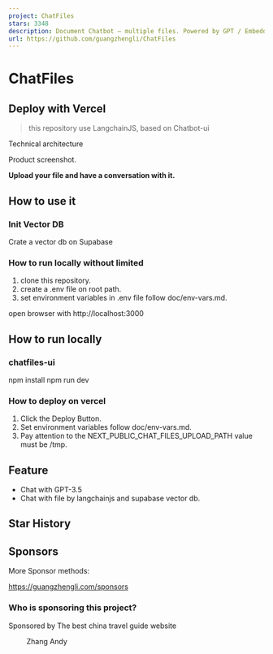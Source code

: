 ```yaml
---
project: ChatFiles
stars: 3348
description: Document Chatbot — multiple files. Powered by GPT / Embedding.
url: https://github.com/guangzhengli/ChatFiles
---
```


ChatFiles
=========

Deploy with Vercel
------------------

> this repository use LangchainJS, based on Chatbot-ui

Technical architecture

Product screenshot.

**Upload your file and have a conversation with it.**

How to use it
-------------

### Init Vector DB

Crate a vector db on Supabase

### How to run locally without limited

1.  clone this repository.
2.  create a .env file on root path.
3.  set environment variables in .env file follow doc/env-vars.md.

open browser with http://localhost:3000

How to run locally
------------------

### chatfiles-ui

npm install
npm run dev

### How to deploy on vercel

1.  Click the Deploy Button.
2.  Set environment variables follow doc/env-vars.md.
3.  Pay attention to the NEXT\_PUBLIC\_CHAT\_FILES\_UPLOAD\_PATH value must be /tmp.

Feature
-------

-   Chat with GPT-3.5
-   Chat with file by langchainjs and supabase vector db.

Star History
------------

Sponsors
--------

More Sponsor methods:

https://guangzhengli.com/sponsors

### Who is sponsoring this project?

Sponsored by The best china travel guide website

         Zhang Andy

